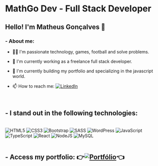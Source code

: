# MathGo Dev - Full Stack Developer 
## Hello! I'm Matheus Gonçalves 👋
### - About me:
- 👨‍💻 I'm passionate technology, games, football and solve problems.

- 🔭 I'm currently working as a freelance full stack developer.

- 🌱 I'm currently building my portfolio and specializing in the javascript world.

- 📫 How to reach me: [![LinkedIn](https://img.shields.io/badge/LinkedIn-0077B5?style=for-the-badge&logo=linkedin&logoColor=white)](https://www.linkedin.com/in/developer-matheus/)
<br/>

## - I stand out in the following technologies:
<div style="display: inline_block"><br/>
    <img src="https://img.shields.io/badge/HTML5-E34F26?style=for-the-badge&logo=html5&logoColor=white"alt="HTML5"/>
    <img src="https://img.shields.io/badge/CSS3-1572B6?style=for-the-badge&logo=css3&logoColor=white"alt="CSS3" />
    <img src="https://img.shields.io/badge/Bootstrap-563D7C?style=for-the-badge&logo=bootstrap&logoColor=white"alt="Bootstrap" />
    <img src="https://img.shields.io/badge/Sass-CC6699?style=for-the-badge&logo=sass&logoColor=white"alt="SASS" />
    <img src="https://img.shields.io/badge/Wordpress-21759B?style=for-the-badge&logo=wordpress&logoColor=white"alt="WordPress" />
    <img src="https://img.shields.io/badge/JavaScript-F7DF1E?style=for-the-badge&logo=javascript&logoColor=black"alt="JavaScript" />
    <img src="https://img.shields.io/badge/TypeScript-007ACC?style=for-the-badge&logo=typescript&logoColor=white"alt="TypeScript" />
    <img src="https://img.shields.io/badge/React-20232A?style=for-the-badge&logo=react&logoColor=61DAFB"alt="React" />
    <img src="https://img.shields.io/badge/Node.js-43853D?style=for-the-badge&logo=node.js&logoColor=white"alt="NodeJS" />
    <img src="https://img.shields.io/badge/MySQL-00000F?style=for-the-badge&logo=mysql&logoColor=white"alt="MySQL" />
</div>
<br/>

## - Access my portfolio: 👉[![Portfólio](https://img.shields.io/badge/website-000000?style=for-the-badge&logo=About.me&logoColor=white)](https://matheusldev.github.io/matheusLdev/)👈
<br/>
